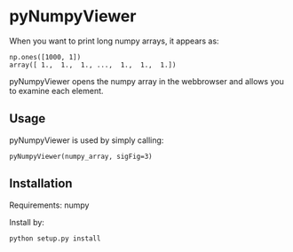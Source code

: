 # pyNumpyViewer
When you want to print long numpy arrays, it appears as:

    np.ones([1000, 1])
    array([ 1.,  1.,  1., ...,  1.,  1.,  1.])

pyNumpyViewer opens the numpy array in the webbrowser and allows you to examine each element.

## Usage

pyNumpyViewer is used by simply calling:

    pyNumpyViewer(numpy_array, sigFig=3)
    
## Installation

Requirements: numpy

Install by:

    python setup.py install
